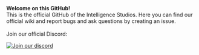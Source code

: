 <!DOCTYPE html>
<html lang="de">
  <head>
    <meta charset="utf-8">
    <meta name="viewport" content="width=device-width, initial-scale=1.0">
  </head>
  <body>
    <strong>Welcome on this GitHub!</strong>
    <br>This is the official GitHub of the Intelligence Studios. Here you can find our official wiki and report bugs and ask questions by creating an issue.
    <br>
    <br>Join our official Discord:
    <a href="https://discord.gg/PnZ79mGx27">
      <p style=“text-align: center“><img src="https://cdn.modrinth.com/data/cached_images/064f867a3346ce3213081694903722b7c582bee1.png" alt="Join our discord"></p>
    </a>
  </body>
</html>
